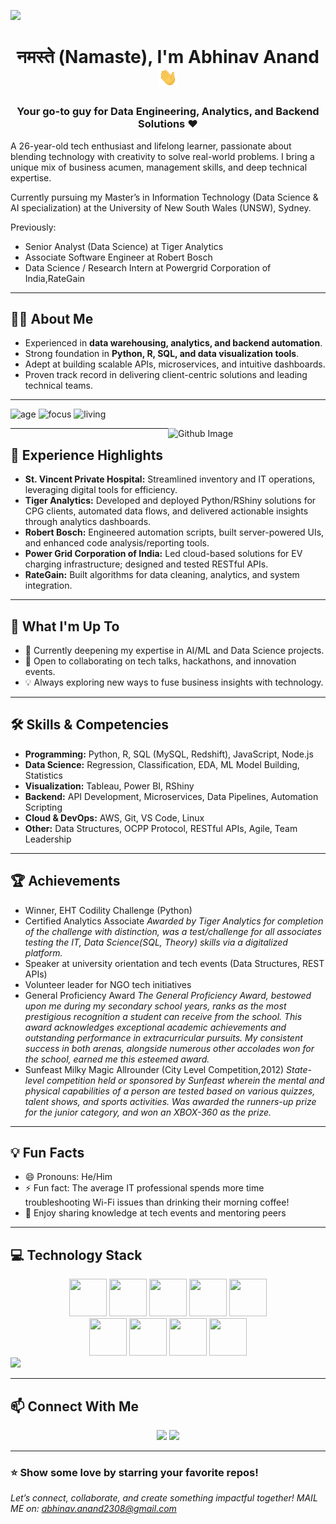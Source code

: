 ![](https://raw.githubusercontent.com/halfrost/halfrost/master/icons/header_.png)

<h1 align="center">नमस्ते (Namaste), I'm Abhinav Anand <img src="https://raw.githubusercontent.com/ABSphreak/ABSphreak/master/gifs/Hi.gif" width="30px"></h1>

<h3 align="center">Your go-to guy for Data Engineering, Analytics, and Backend Solutions ❤️</h3>

A 26-year-old tech enthusiast and lifelong learner, passionate about blending technology with creativity to solve real-world problems. I bring a unique mix of business acumen, management skills, and deep technical expertise.

Currently pursuing my Master’s in Information Technology (Data Science & AI specialization) at the University of New South Wales (UNSW), Sydney.

Previously:
- Senior Analyst (Data Science) at Tiger Analytics
- Associate Software Engineer at Robert Bosch
- Data Science / Research Intern at Powergrid Corporation of India,RateGain

---

## 👨‍💻 About Me

- Experienced in **data warehousing, analytics, and backend automation**.
- Strong foundation in **Python, R, SQL, and data visualization tools**.
- Adept at building scalable APIs, microservices, and intuitive dashboards.
- Proven track record in delivering client-centric solutions and leading technical teams.

---

![age](https://img.shields.io/badge/Age-26-blue)
![focus](https://img.shields.io/badge/Software_Engineer-brightgreen)
![living](https://img.shields.io/badge/Residence-Sydney-3c9)

<img width="50%" align="right" alt="Github Image" src="https://raw.githubusercontent.com/onimur/.github/master/.resources/git-header.svg" />

---

## 💼 Experience Highlights
 - **St. Vincent Private Hospital:** Streamlined inventory and IT operations, leveraging digital tools for efficiency.
 - **Tiger Analytics:** Developed and deployed Python/RShiny solutions for CPG clients, automated data flows, and delivered actionable insights through analytics dashboards.
 - **Robert Bosch:** Engineered automation scripts, built server-powered UIs, and enhanced code analysis/reporting tools.
 - **Power Grid Corporation of India:** Led cloud-based solutions for EV charging infrastructure; designed and tested RESTful APIs.
 - **RateGain:** Built algorithms for data cleaning, analytics, and system integration.

<!-- --- -->
 
---

## 🚀 What I'm Up To

- 🌱 Currently deepening my expertise in AI/ML and Data Science projects.
- 🤝 Open to collaborating on tech talks, hackathons, and innovation events.
- 💡 Always exploring new ways to fuse business insights with technology.

---

## 🛠️ Skills & Competencies

- **Programming:** Python, R, SQL (MySQL, Redshift), JavaScript, Node.js
- **Data Science:** Regression, Classification, EDA, ML Model Building, Statistics
- **Visualization:** Tableau, Power BI, RShiny
- **Backend:** API Development, Microservices, Data Pipelines, Automation Scripting
- **Cloud & DevOps:** AWS, Git, VS Code, Linux
- **Other:** Data Structures, OCPP Protocol, RESTful APIs, Agile, Team Leadership

---

## 🏆 Achievements

- Winner, EHT Codility Challenge (Python)
- Certified Analytics Associate _Awarded by Tiger Analytics for completion of the challenge with distinction, was a test/challenge for
  all associates testing the IT, Data Science(SQL, Theory) skills via a digitalized platform._
- Speaker at university orientation and tech events (Data Structures, REST APIs)
- Volunteer leader for NGO tech initiatives
- General Proficiency Award _The General Proficiency Award, bestowed upon me during my secondary school
  years, ranks as the most prestigious recognition a student can receive from the school. This award acknowledges exceptional
  academic achievements and outstanding performance in extracurricular pursuits. My consistent success in both arenas,
  alongside numerous other accolades won for the school, earned me this esteemed award._
- Sunfeast Milky Magic Allrounder (City Level Competition,2012) _State-level competition held or sponsored by Sunfeast
  wherein the mental and physical capabilities of a person are tested based on various quizzes, talent shows, and sports
  activities. Was awarded the runners-up prize for the junior category, and won an XBOX-360 as the prize._

---

## 💡 Fun Facts

- 😄 Pronouns: He/Him
- ⚡ Fun fact: The average IT professional spends more time troubleshooting Wi-Fi issues than drinking their morning coffee!
- 🎤 Enjoy sharing knowledge at tech events and mentoring peers

---

## 💻 Technology Stack

<div align="center">

<img src="https://github.com/Subhampreet/Subhampreet/blob/master/logos/python.png?raw=true" height="60" width="60">
<img src="https://github.com/Subhampreet/Subhampreet/blob/master/logos/sql.png" width="60" height="60"/>
<img src="https://github.com/Subhampreet/Subhampreet/blob/master/logos/JS.png?raw=true" height="60" width="60">
<img src="https://github.com/Subhampreet/Subhampreet/blob/master/logos/css.png?raw=true" height="60" width="60">
<img src="https://github.com/Subhampreet/Subhampreet/blob/master/logos/html.png?raw=true" height="60" width="60">
<br>
<img src="https://github.com/Subhampreet/Subhampreet/blob/master/logos/node.jpeg" height="60" width="60">
<img src="https://github.com/Subhampreet/Subhampreet/blob/master/logos/git.png?raw=true" height="60" width="60">
<img src="https://github.com/Subhampreet/Subhampreet/blob/master/logos/vs.png?raw=true" height="60" width="60">

<img src="https://github.com/Subhampreet/Subhampreet/blob/master/logos/react.png" height="60" width="60">
</div>

<img src="https://user-images.githubusercontent.com/70382532/138322189-2db8df52-9dcb-40a0-88a8-c365466bd33d.gif">

---

## 📫 Connect With Me

<div align="center">

[<img src="https://img.shields.io/badge/linkedin-%230077B5.svg?&style=for-the-badge&logo=linkedin&logoColor=white">](https://www.linkedin.com/in/abhinav-anand-48434419a/)
[<img src="https://img.shields.io/badge/instagram-%23E4405F.svg?&style=for-the-badge&logo=instagram&logoColor=white">](https://www.instagram.com/last1_on_insta_abhinav/)

</div>

---

### ⭐ Show some love by starring your favorite repos!  
*Let’s connect, collaborate, and create something impactful together! MAIL ME on: abhinav.anand2308@gmail.com*
